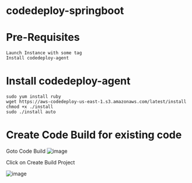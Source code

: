 # codedeploy-springboot

# Pre-Requisites
    Launch Instance with some tag
    Install codedeploy-agent
# Install codedeploy-agent
    sudo yum install ruby
    wget https://aws-codedeploy-us-east-1.s3.amazonaws.com/latest/install
    chmod +x ./install
    sudo ./install auto
# Create Code Build for existing code
  Goto Code Build
  ![image](https://user-images.githubusercontent.com/58024415/110230955-aa7bc180-7f3a-11eb-9877-61cda3283238.png)
  
  Click on Create Build Project
  
  ![image](https://user-images.githubusercontent.com/58024415/110231256-a355b300-7f3c-11eb-98cd-25f4ed904b2d.png)
